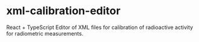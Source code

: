 # xml-calibration-editor
React + TypeScript Editor of XML files for calibration of radioactive activity for radiometric measurements.
